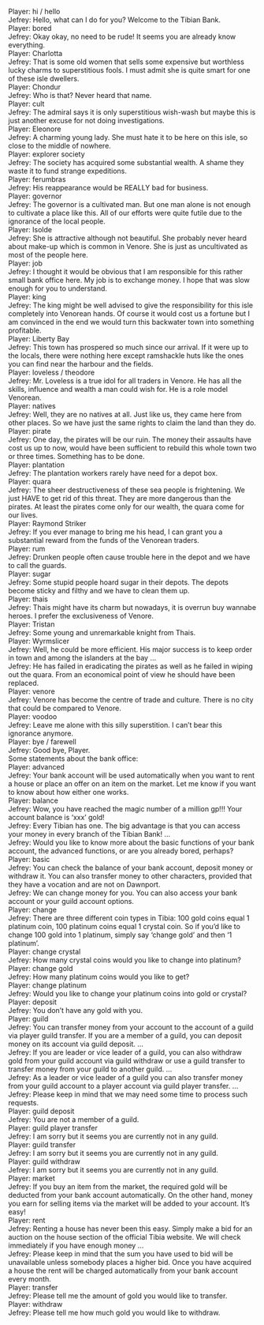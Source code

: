Player: hi / hello  
Jefrey: Hello, what can I do for you? Welcome to the Tibian Bank.  
Player: bored  
Jefrey: Okay okay, no need to be rude! It seems you are already know everything.  
Player: Charlotta  
Jefrey: That is some old women that sells some expensive but worthless lucky charms to superstitious fools. I must admit she is quite smart for one of these isle dwellers.  
Player: Chondur  
Jefrey: Who is that? Never heard that name.  
Player: cult  
Jefrey: The admiral says it is only superstitious wish-wash but maybe this is just another excuse for not doing investigations.  
Player: Eleonore  
Jefrey: A charming young lady. She must hate it to be here on this isle, so close to the middle of nowhere.  
Player: explorer society  
Jefrey: The society has acquired some substantial wealth. A shame they waste it to fund strange expeditions.  
Player: ferumbras  
Jefrey: His reappearance would be REALLY bad for business.  
Player: governor  
Jefrey: The governor is a cultivated man. But one man alone is not enough to cultivate a place like this. All of our efforts were quite futile due to the ignorance of the local people.  
Player: Isolde  
Jefrey: She is attractive although not beautiful. She probably never heard about make-up which is common in Venore. She is just as uncultivated as most of the people here.  
Player: job  
Jefrey: I thought it would be obvious that I am responsible for this rather small bank office here. My job is to exchange money. I hope that was slow enough for you to understand.  
Player: king  
Jefrey: The king might be well advised to give the responsibility for this isle completely into Venorean hands. Of course it would cost us a fortune but I am convinced in the end we would turn this backwater town into something profitable.  
Player: Liberty Bay  
Jefrey: This town has prospered so much since our arrival. If it were up to the locals, there were nothing here except ramshackle huts like the ones you can find near the harbour and the fields.  
Player: loveless / theodore  
Jefrey: Mr. Loveless is a true idol for all traders in Venore. He has all the skills, influence and wealth a man could wish for. He is a role model Venorean.  
Player: natives  
Jefrey: Well, they are no natives at all. Just like us, they came here from other places. So we have just the same rights to claim the land than they do.  
Player: pirate  
Jefrey: One day, the pirates will be our ruin. The money their assaults have cost us up to now, would have been sufficient to rebuild this whole town two or three times. Something has to be done.  
Player: plantation  
Jefrey: The plantation workers rarely have need for a depot box.  
Player: quara  
Jefrey: The sheer destructiveness of these sea people is frightening. We just HAVE to get rid of this threat. They are more dangerous than the pirates. At least the pirates come only for our wealth, the quara come for our lives.  
Player: Raymond Striker  
Jefrey: If you ever manage to bring me his head, I can grant you a substantial reward from the funds of the Venorean traders.  
Player: rum  
Jefrey: Drunken people often cause trouble here in the depot and we have to call the guards.  
Player: sugar  
Jefrey: Some stupid people hoard sugar in their depots. The depots become sticky and filthy and we have to clean them up.  
Player: thais  
Jefrey: Thais might have its charm but nowadays, it is overrun buy wannabe heroes. I prefer the exclusiveness of Venore.  
Player: Tristan  
Jefrey: Some young and unremarkable knight from Thais.  
Player: Wyrmslicer  
Jefrey: Well, he could be more efficient. His major success is to keep order in town and among the islanders at the bay …  
Jefrey: He has failed in eradicating the pirates as well as he failed in wiping out the quara. From an economical point of view he should have been replaced.  
Player: venore  
Jefrey: Venore has become the centre of trade and culture. There is no city that could be compared to Venore.  
Player: voodoo  
Jefrey: Leave me alone with this silly superstition. I can’t bear this ignorance anymore.  
Player: bye / farewell  
Jefrey: Good bye, Player.  
Some statements about the bank office:  
Player: advanced  
Jefrey: Your bank account will be used automatically when you want to rent a house or place an offer on an item on the market. Let me know if you want to know about how either one works.  
Player: balance  
Jefrey: Wow, you have reached the magic number of a million gp!!! Your account balance is ‘xxx’ gold!  
Jefrey: Every Tibian has one. The big advantage is that you can access your money in every branch of the Tibian Bank! …  
Jefrey: Would you like to know more about the basic functions of your bank account, the advanced functions, or are you already bored, perhaps?  
Player: basic  
Jefrey: You can check the balance of your bank account, deposit money or withdraw it. You can also transfer money to other characters, provided that they have a vocation and are not on Dawnport.  
Jefrey: We can change money for you. You can also access your bank account or your guild account options.  
Player: change  
Jefrey: There are three different coin types in Tibia: 100 gold coins equal 1 platinum coin, 100 platinum coins equal 1 crystal coin. So if you’d like to change 100 gold into 1 platinum, simply say ‘change gold’ and then ‘1 platinum’.  
Player: change crystal  
Jefrey: How many crystal coins would you like to change into platinum?  
Player: change gold  
Jefrey: How many platinum coins would you like to get?  
Player: change platinum  
Jefrey: Would you like to change your platinum coins into gold or crystal?  
Player: deposit  
Jefrey: You don’t have any gold with you.  
Player: guild  
Jefrey: You can transfer money from your account to the account of a guild via player guild transfer. If you are a member of a guild, you can deposit money on its account via guild deposit. …  
Jefrey: If you are leader or vice leader of a guild, you can also withdraw gold from your guild account via guild withdraw or use a guild transfer to transfer money from your guild to another guild. …  
Jefrey: As a leader or vice leader of a guild you can also transfer money from your guild account to a player account via guild player transfer. …  
Jefrey: Please keep in mind that we may need some time to process such requests.  
Player: guild deposit  
Jefrey: You are not a member of a guild.  
Player: guild player transfer  
Jefrey: I am sorry but it seems you are currently not in any guild.  
Player: guild transfer  
Jefrey: I am sorry but it seems you are currently not in any guild.  
Player: guild withdraw  
Jefrey: I am sorry but it seems you are currently not in any guild.  
Player: market  
Jefrey: If you buy an item from the market, the required gold will be deducted from your bank account automatically. On the other hand, money you earn for selling items via the market will be added to your account. It’s easy!  
Player: rent  
Jefrey: Renting a house has never been this easy. Simply make a bid for an auction on the house section of the official Tibia website. We will check immediately if you have enough money …  
Jefrey: Please keep in mind that the sum you have used to bid will be unavailable unless somebody places a higher bid. Once you have acquired a house the rent will be charged automatically from your bank account every month.  
Player: transfer  
Jefrey: Please tell me the amount of gold you would like to transfer.  
Player: withdraw  
Jefrey: Please tell me how much gold you would like to withdraw.  
